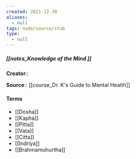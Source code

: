 ```yaml
---
created: 2021-12-30 
aliases:
  - null
tags: node/source/stub
type:
  - null 
---
```


##### [[notes_Knowledge of the Mind ]]
**Creator**:: 
 
**Source**:: [[course_Dr. K's Guide to Mental Health]]

#### Terms
- [[Dosha]]
- [[Kapha]]
- [[Pitta]]
- [[Vata]]
- [[Citta]]
- [[Indriya]]
- [[Brahmamuhurtha]]